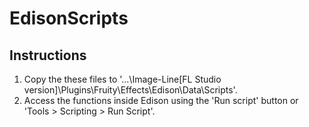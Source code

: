# EdisonScripts

## Instructions
1. Copy the these files to '...\Image-Line\[FL Studio version]\Plugins\Fruity\Effects\Edison\Data\Scripts'.
2. Access the functions inside Edison using the 'Run script' button or 'Tools > Scripting > Run Script'.
